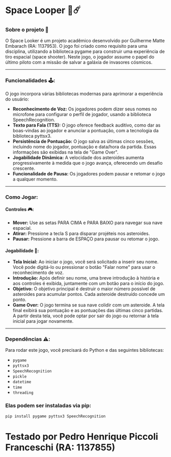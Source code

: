 # Space Looper 🚀☄️
### Sobre o projeto 📝
O Space Looker é um projeto acadêmico desenvolvido por Guilherme Matte Embarach (RA: 1137953). O jogo foi criado como requisito para uma disciplina, utilizando a biblioteca pygame para construir uma experiência de tiro espacial (space shooter).
Neste jogo, o jogador assume o papel do último piloto com a missão de salvar a galáxia de invasores cósmicos.

---

### Funcionalidades 🕹️:
O jogo incorpora várias bibliotecas modernas para aprimorar a experiência do usuário:

* **Reconhecimento de Voz:** Os jogadores podem dizer seus nomes no microfone para configurar o perfil de jogador, usando a biblioteca SpeechRecognition.
* **Texto para Fala (TTS):** O jogo oferece feedback auditivo, como dar as boas-vindas ao jogador e anunciar a pontuação, com a tecnologia da biblioteca pyttsx3.
* **Persistência de Pontuação:** O jogo salva as últimas cinco sessões, incluindo nome do jogador, pontuação e data/hora da partida. Essas informações são exibidas na tela de "Game Over".
* **Jogabilidade Dinâmica:** A velocidade dos asteroides aumenta progressivamente à medida que o jogo avança, oferecendo um desafio crescente.
* **Funcionalidade de Pausa:** Os jogadores podem pausar e retomar o jogo a qualquer momento.

---

### Como Jogar:

#### Controles 🎮:
* **Mover:** Use as setas PARA CIMA e PARA BAIXO para navegar sua nave espacial.
* **Atirar:** Pressione a tecla S para disparar projéteis nos asteroides.
* **Pausar:** Pressione a barra de ESPAÇO para pausar ou retomar o jogo.

#### Jogabilidade 👾:

* **Tela Inicial:** Ao iniciar o jogo, você será solicitado a inserir seu nome. Você pode digitá-lo ou pressionar o botão "Falar nome" para usar o reconhecimento de voz.
* **Introdução:** Após definir seu nome, uma breve introdução à história e aos controles é exibida, juntamente com um botão para o início do jogo.
* **Objetivo:** O objetivo principal é destruir o maior número possível de asteroides para acumular pontos. Cada asteroide destruído concede um ponto.
* **Game Over:** O jogo termina se sua nave colidir com um asteroide. A tela final exibirá sua pontuação e as pontuações das últimas cinco partidas. A partir desta tela, você pode optar por sair do jogo ou retornar à tela inicial para jogar novamente.

---

### Dependências ⚠️:
Para rodar este jogo, você precisará do Python e das seguintes bibliotecas:

* `pygame`
* `pyttsx3`
* `SpeechRecognition`
* `pickle`
* `datetime`
* `time`
* `threading`

### Elas podem ser instaladas via pip:

```bash
pip install pygame pyttsx3 SpeechRecognition
```
# Testado por Pedro Henrique Piccoli Franceschi (RA: 1137855)
